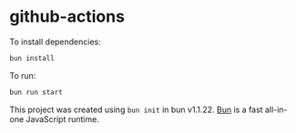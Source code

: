 # github-actions

To install dependencies:

```bash
bun install
```

To run:

```bash
bun run start
```

This project was created using `bun init` in bun v1.1.22. [Bun](https://bun.sh) is a fast all-in-one JavaScript runtime.
